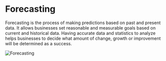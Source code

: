 # Forecasting
Forecasting is the process of making predictions based on past and present data. It allows businesses set reasonable and measurable goals based on current and historical data. Having accurate data and statistics to analyze helps businesses to decide what amount of change, growth or improvement will be determined as a success.

![Forecasting](https://user-images.githubusercontent.com/105537870/182093458-d6e1b052-a2b6-45ed-bd95-922704c1ff0e.jpg)
